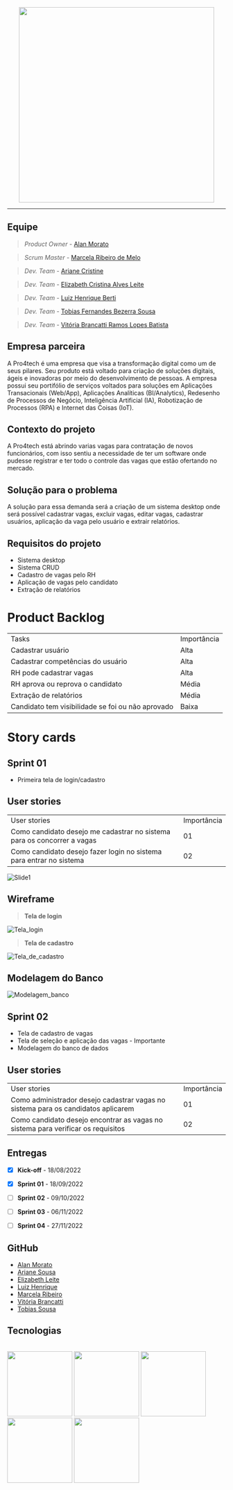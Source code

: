 <div align="center">
<img src="https://user-images.githubusercontent.com/102263593/191995841-9f650051-e7e6-4a91-89a7-d3023661af0b.png" width="450px" />
</div>

-------
## Equipe

> *Product Owner* - [Alan Morato](https://www.linkedin.com/in/alan-morato-37b214154/)

> *Scrum Master* - [Marcela Ribeiro de Melo](https://www.linkedin.com/in/elizabeth-cristina-alves-leite-176a9416a)

> *Dev. Team* - [Ariane Cristine](https://www.linkedin.com/in/ariane-sousa77)

> *Dev. Team* - [Elizabeth Cristina Alves Leite](https://www.linkedin.com/in/elizabeth-cristina-alves-leite-176a9416a)

> *Dev. Team* - [Luiz Henrique Berti](https://www.linkedin.com/in/luiz-henrique-berti-235a7a19b/)

> *Dev. Team* - [Tobias Fernandes Bezerra Sousa](https://www.linkedin.com/in/tobias-sousa-23bba822a)

> *Dev. Team* - [Vitória Brancatti Ramos Lopes Batista](https://www.linkedin.com/in/vit%C3%B3ria-brancatti-198795178/)

## Empresa parceira

A Pro4tech é uma empresa que visa a transformação digital como um de seus pilares. Seu produto está voltado para criação de soluções digitais, ágeis e inovadoras por meio do desenvolvimento de pessoas. A empresa possui seu portifólio de serviços voltados para soluções em Aplicações Transacionais (Web/App), Aplicações Analíticas (BI/Analytics), Redesenho de Processos de Negócio, Inteligência Artificial (IA), Robotização de Processos (RPA) e Internet das Coisas (IoT).


## Contexto do projeto
A Pro4tech está abrindo varias vagas para contratação de novos funcionários, com isso sentiu a necessidade de ter um software onde pudesse registrar e ter todo o controle das vagas que estão ofertando no mercado.

## Solução para o problema
A solução para essa demanda será a criação de um sistema desktop onde será possível cadastrar vagas, excluir vagas, editar vagas, cadastrar usuários, aplicação da vaga pelo usuário e extrair relatórios.

## Requisitos do projeto
* Sistema desktop
* Sistema CRUD
* Cadastro de vagas pelo RH
* Aplicação de vagas pelo candidato
* Extração de relatórios

# Product Backlog

<table align="center">
  <tr>
   <td>Tasks</td>
   <td>Importância</td>
  </tr>

  <tr>
   <td>Cadastrar usuário</td>
   <td>Alta</td>
  </tr>

  <tr>
   <td>Cadastrar competências do usuário</td>
   <td>Alta</td>
  </tr>

  <tr>
   <td>RH pode cadastrar vagas</td>
   <td>Alta</td>
  </tr>
 
  <tr>
    <td>RH aprova ou reprova o candidato</td>
    <td>Média</td>
  </tr>
  
  <tr>
     <td>Extração de relatórios</td>
     <td>Média</td>
  </tr>
  
  <tr>
    <td>Candidato tem visibilidade se foi ou não aprovado</td>
    <td>Baixa</td>
  </tr>
    
</table>

# Story cards

## Sprint 01
* Primeira tela de login/cadastro

## User stories

<table align="center">
  <tr>
   <td>User stories</td>
   <td>Importância</td>
  </tr>

  <tr>
   <td>Como candidato desejo me cadastrar  no sistema para os concorrer a vagas</td>
   <td>01</td>
  </tr>

  <tr>
   <td>Como candidato desejo fazer login no sistema para entrar no sistema</td>
   <td>02</td>
  </tr>
</table>

![Slide1](https://user-images.githubusercontent.com/102201672/191403408-db31cb26-c96f-47f7-962b-011d3cbd878e.JPG)

## Wireframe

> **Tela de login**

![Tela_login](https://user-images.githubusercontent.com/102201672/190932653-2cdbfa8f-d22d-41b8-bb73-10a20ae2cbe8.jpg)

> **Tela de cadastro**

![Tela_de_cadastro](https://user-images.githubusercontent.com/102201672/190932662-3d95f933-3c4c-45a2-a38b-bb84405da211.jpg)

## Modelagem do Banco

![Modelagem_banco](https://user-images.githubusercontent.com/102201672/190922297-8eeaa9c2-7dfc-41a7-b92b-f1fcf80a9e43.jpg)

## Sprint 02
* Tela de cadastro de vagas
* Tela de seleção e aplicação das vagas - Importante
* Modelagem do banco de dados

## User stories

<table align="center">
  <tr>
   <td>User stories</td>
   <td>Importância</td>
  </tr>

  <tr>
   <td>Como administrador desejo cadastrar vagas no sistema para os candidatos aplicarem</td>
   <td>01</td>
  </tr>

  <tr>
   <td>Como candidato desejo encontrar as vagas no sistema para verificar os requisitos</td>
   <td>02</td>
  </tr>
</table>


## Entregas

- [x] **Kick-off** - 18/08/2022
- [x] **Sprint 01** - 18/09/2022
- [ ] **Sprint 02** - 09/10/2022
- [ ] **Sprint 03** - 06/11/2022
- [ ] **Sprint 04** - 27/11/2022


## GitHub

* [Alan Morato](https://github.com/alanfmorato)
* [Ariane Sousa](https://github.com/Ariane-Sousa)
* [Elizabeth Leite](https://github.com/elizabethleite)
* [Luiz Henrique](https://github.com/hberti97)
* [Marcela Ribeiro](https://github.com/marcelarmelo)
* [Vitória Brancatti](http://github.com/vitoriabrancatti)
* [Tobias Sousa](https://github.com/tobiassousa)


## Tecnologias
<div style: inline_block"><br/>
  <img src="https://user-images.githubusercontent.com/108765052/189555941-f7b71a6f-8c76-4576-b7c9-690965392f59.png" width="150px" />
  <img src="https://user-images.githubusercontent.com/108765052/189556175-c9d617be-e639-44ec-b05a-ab374efedf4f.png" width="150px" />
  <img src="https://user-images.githubusercontent.com/108765052/189556239-0ffbbcbf-e144-47f7-995c-5b71ebe5029c.png" width="150px" />
  <img src="https://user-images.githubusercontent.com/108765052/189556519-a3e4532e-f46c-4a9a-9585-f9b73b936905.png" width="150px" />
  <img src="https://user-images.githubusercontent.com/102201672/190925584-453255da-a89e-498f-add3-79f3b36677c3.png" width="150px" />









